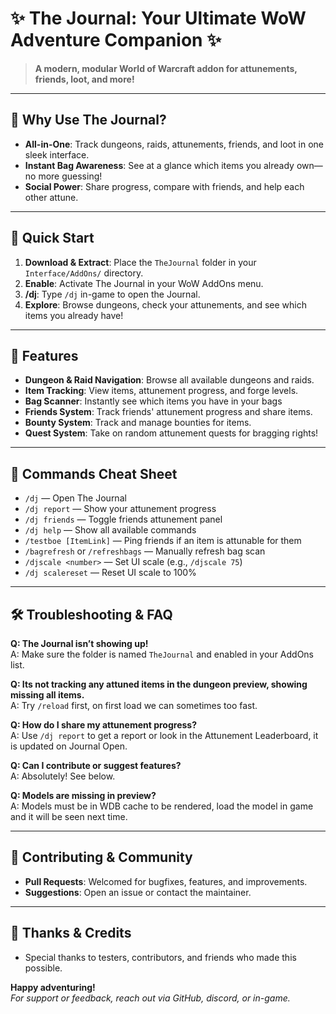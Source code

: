 # ✨ The Journal: Your Ultimate WoW Adventure Companion ✨

> **A modern, modular World of Warcraft addon for attunements, friends, loot, and more!**

---

## 🌟 Why Use The Journal?

- **All-in-One**: Track dungeons, raids, attunements, friends, and loot in one sleek interface.
- **Instant Bag Awareness**: See at a glance which items you already own—no more guessing!
- **Social Power**: Share progress, compare with friends, and help each other attune.

---

## 🚀 Quick Start

1. **Download & Extract**: Place the `TheJournal` folder in your `Interface/AddOns/` directory.
2. **Enable**: Activate The Journal in your WoW AddOns menu.
3. **/dj**: Type `/dj` in-game to open the Journal.
4. **Explore**: Browse dungeons, check your attunements, and see which items you already have!

---

## 🧩 Features

- **Dungeon & Raid Navigation**: Browse all available dungeons and raids.
- **Item Tracking**: View items, attunement progress, and forge levels.
- **Bag Scanner**: Instantly see which items you have in your bags
- **Friends System**: Track friends' attunement progress and share items.
- **Bounty System**: Track and manage bounties for items.
- **Quest System**: Take on random attunement quests for bragging rights!

---

## 💬 Commands Cheat Sheet

- `/dj` — Open The Journal
- `/dj report` — Show your attunement progress
- `/dj friends` — Toggle friends attunement panel
- `/dj help` — Show all available commands
- `/testboe [ItemLink]` — Ping friends if an item is attunable for them
- `/bagrefresh` or `/refreshbags` — Manually refresh bag scan
- `/djscale <number>` — Set UI scale (e.g., `/djscale 75`)
- `/dj scalereset` — Reset UI scale to 100%

---

## 🛠️ Troubleshooting & FAQ

**Q: The Journal isn’t showing up!**  
A: Make sure the folder is named `TheJournal` and enabled in your AddOns list.

**Q: Its not tracking any attuned items in the dungeon preview, showing missing all items.**  
A: Try `/reload` first, on first load we can sometimes too fast.

**Q: How do I share my attunement progress?**  
A: Use `/dj report` to get a report or look in the Attunement Leaderboard, it is updated on Journal Open.

**Q: Can I contribute or suggest features?**  
A: Absolutely! See below.

**Q: Models are missing in preview?**  
A: Models must be in WDB cache to be rendered, load the model in game and it will be seen next time.

---

## 🤝 Contributing & Community

- **Pull Requests**: Welcomed for bugfixes, features, and improvements.
- **Suggestions**: Open an issue or contact the maintainer.

---

## 🙏 Thanks & Credits

- Special thanks to testers, contributors, and friends who made this possible.

**Happy adventuring!**  
*For support or feedback, reach out via GitHub, discord, or in-game.*
